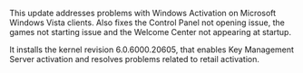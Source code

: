 This update addresses problems with Windows Activation on Microsoft Windows Vista clients.
Also fixes the Control Panel not opening issue, the games not starting issue and the Welcome Center not appearing at startup.

It installs the kernel revision 6.0.6000.20605, that enables Key Management Server activation and resolves problems related to retail activation.
